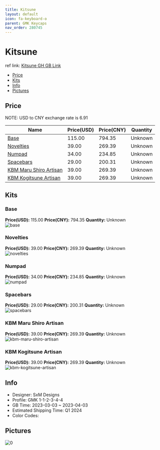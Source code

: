 ```yaml
---
title: Kitsune 
layout: default
icon: fa-keyboard-o
parent: GMK Keycaps
nav_order: 280745
---
```


# Kitsune 

ref link: [Kitsune GH GB Link](https://geekhack.org/index.php?topic=119687.0)

* [Price](#price)
* [Kits](#kits)
* [Info](#info)
* [Pictures](#pictures)

## Price

NOTE: USD to CNY exchange rate is 6.91

| Name          | Price(USD)   |  Price(CNY) | Quantity |
| ------------- | ------------ |  ---------- | -------- |
|[Base](#base)|115.00|794.35|Unknown|
|[Novelties](#novelties)|39.00|269.39|Unknown|
|[Numpad](#numpad)|34.00|234.85|Unknown|
|[Spacebars](#spacebars)|29.00|200.31|Unknown|
|[KBM Maru Shiro Artisan](#kbm-maru-shiro-artisan)|39.00|269.39|Unknown|
|[KBM Kogitsune Artisan](#kbm-kogitsune-artisan)|39.00|269.39|Unknown|


## Kits
### Base  
**Price(USD):** 115.00	**Price(CNY):** 794.35	**Quantity:** Unknown  
<img src="{{ 'assets/images/gmk-keycaps/Kitsune/kits_pics/base.jpg' | relative_url }}" alt="base" class="image featured">

### Novelties  
**Price(USD):** 39.00	**Price(CNY):** 269.39	**Quantity:** Unknown  
<img src="{{ 'assets/images/gmk-keycaps/Kitsune/kits_pics/novelties.jpg' | relative_url }}" alt="novelties" class="image featured">

### Numpad  
**Price(USD):** 34.00	**Price(CNY):** 234.85	**Quantity:** Unknown  
<img src="{{ 'assets/images/gmk-keycaps/Kitsune/kits_pics/numpad.jpg' | relative_url }}" alt="numpad" class="image featured">

### Spacebars  
**Price(USD):** 29.00	**Price(CNY):** 200.31	**Quantity:** Unknown  
<img src="{{ 'assets/images/gmk-keycaps/Kitsune/kits_pics/spacebars.jpg' | relative_url }}" alt="spacebars" class="image featured">

### KBM Maru Shiro Artisan  
**Price(USD):** 39.00	**Price(CNY):** 269.39	**Quantity:** Unknown  
<img src="{{ 'assets/images/gmk-keycaps/Kitsune/kits_pics/kbm-maru-shiro-artisan.jpg' | relative_url }}" alt="kbm-maru-shiro-artisan" class="image featured">

### KBM Kogitsune Artisan  
**Price(USD):** 39.00	**Price(CNY):** 269.39	**Quantity:** Unknown  
<img src="{{ 'assets/images/gmk-keycaps/Kitsune/kits_pics/kbm-kogitsune-artisan.jpg' | relative_url }}" alt="kbm-kogitsune-artisan" class="image featured">

## Info
* Designer: SxM Designs  
* Profile: GMK 1-1-2-3-4-4  
* GB Time: 2023-03-03 ~ 2023-04-03  
* Estimated Shipping Time: Q1 2024  
* Color Codes:  


## Pictures  
<img src="{{ 'assets/images/gmk-keycaps/Kitsune/rendering_pics/0.jpg' | relative_url }}" alt="0" class="image featured">

